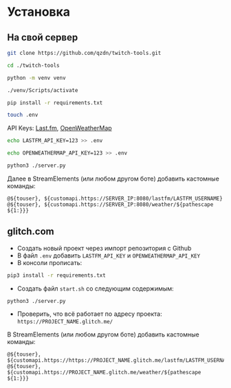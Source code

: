 
# Установка
## На свой сервер
```bash
git clone https://github.com/qzdn/twitch-tools.git
```
```bash
cd ./twitch-tools 
```
```bash
python -m venv venv 
```
```bash
./venv/Scripts/activate
```
```bash
pip install -r requirements.txt
```
```bash
touch .env
```
API Keys: [Last.fm](https://www.last.fm/api/account/create), [OpenWeatherMap](https://home.openweathermap.org/api_keys)
```bash
echo LASTFM_API_KEY=123 >> .env
```
```bash
echo OPENWEATHERMAP_API_KEY=123 >> .env
```
```bash
python3 ./server.py
```
Далее в StreamElements (или любом другом боте) добавить кастомные команды:
```
@${touser}, ${customapi.https://SERVER_IP:8080/lastfm/LASTFM_USERNAME}
@${touser}, ${customapi.https://SERVER_IP:8080/weather/${pathescape ${1:}}}
```
  
## glitch.com
- Создать новый проект через импорт репозитория с Github
- В файл `.env` добавить `LASTFM_API_KEY` и `OPENWEATHERMAP_API_KEY`
- В консоли прописать:
```bash
pip3 install -r requirements.txt
```
- Создать файл `start.sh` со следующим содержимым:
```bash
python3 ./server.py
```
- Проверить, что всё работает по адресу проекта: `https://PROJECT_NAME.glitch.me/`

В StreamElements (или любом другом боте) добавить кастомные команды:
```
@${touser}, ${customapi.https://https://PROJECT_NAME.glitch.me/lastfm/LASTFM_USERNAME}
@${touser}, ${customapi.https://PROJECT_NAME.glitch.me/weather/${pathescape ${1:}}}
```
